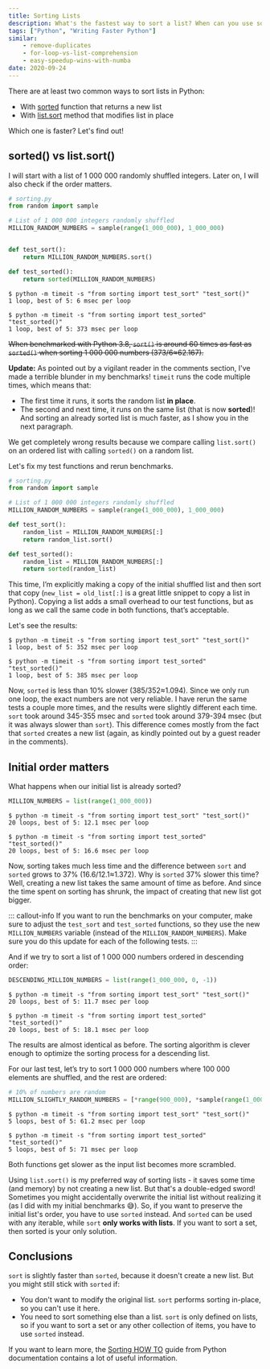 ```yaml
---
title: Sorting Lists
description: What's the fastest way to sort a list? When can you use sort() and when you need to use sorted() instead?
tags: ["Python", "Writing Faster Python"]
similar:
    - remove-duplicates
    - for-loop-vs-list-comprehension
    - easy-speedup-wins-with-numba
date: 2020-09-24
---
```


There are at least two common ways to sort lists in Python:

* With [sorted](https://docs.python.org/3/library/functions.html#sorted) function that returns a new list
* With [list.sort](https://docs.python.org/3/library/stdtypes.html#list.sort) method that modifies list in place

Which one is faster? Let's find out!

## sorted() vs list.sort()

I will start with a list of 1 000 000 randomly shuffled integers. Later on, I will also check if the order matters.

```python
# sorting.py
from random import sample

# List of 1 000 000 integers randomly shuffled
MILLION_RANDOM_NUMBERS = sample(range(1_000_000), 1_000_000)


def test_sort():
    return MILLION_RANDOM_NUMBERS.sort()

def test_sorted():
    return sorted(MILLION_RANDOM_NUMBERS)
```

```shell
$ python -m timeit -s "from sorting import test_sort" "test_sort()"
1 loop, best of 5: 6 msec per loop

$ python -m timeit -s "from sorting import test_sorted" "test_sorted()"
1 loop, best of 5: 373 msec per loop
```

~~When benchmarked with Python 3.8, `sort()` is around 60 times as fast as `sorted()` when sorting 1 000 000 numbers (373/6≈62.167).~~

**Update:** As pointed out by a vigilant reader in the comments section, I've made a terrible blunder in my benchmarks! `timeit` runs the code multiple times, which means that:

* The first time it runs, it sorts the random list **in place**.
* The second and next time, it runs on the same list (that is now **sorted**)! And sorting an already sorted list is much faster, as I show you in the next paragraph.

We get completely wrong results because we compare calling `list.sort()` on an ordered list with calling `sorted()` on a random list.

Let's fix my test functions and rerun benchmarks.

```python
# sorting.py
from random import sample

# List of 1 000 000 integers randomly shuffled
MILLION_RANDOM_NUMBERS = sample(range(1_000_000), 1_000_000)

def test_sort():
    random_list = MILLION_RANDOM_NUMBERS[:]
    return random_list.sort()

def test_sorted():
    random_list = MILLION_RANDOM_NUMBERS[:]
    return sorted(random_list)
```

This time, I’m explicitly making a copy of the initial shuffled list and then sort that copy (`new_list = old_list[:]` is a great little snippet to copy a list in Python). Copying a list adds a small overhead to our test functions, but as long as we call the same code in both functions, that’s acceptable.

Let's see the results:

```shell
$ python -m timeit -s "from sorting import test_sort" "test_sort()"
1 loop, best of 5: 352 msec per loop

$ python -m timeit -s "from sorting import test_sorted" "test_sorted()"
1 loop, best of 5: 385 msec per loop
```

Now, `sorted` is less than 10% slower (385/352≈1.094). Since we only run one loop, the exact numbers are not very reliable. I have rerun the same tests a couple more times, and the results were slightly different each time. `sort` took around 345-355 msec and `sorted` took around 379-394 msec (but it was always slower than `sort`). This difference comes mostly from the fact that `sorted` creates a new list (again, as kindly pointed out by a guest reader in the comments).

## Initial order matters

What happens when our initial list is already sorted?

```python
MILLION_NUMBERS = list(range(1_000_000))
```

```shell
$ python -m timeit -s "from sorting import test_sort" "test_sort()"
20 loops, best of 5: 12.1 msec per loop

$ python -m timeit -s "from sorting import test_sorted" "test_sorted()"
20 loops, best of 5: 16.6 msec per loop
```

Now, sorting takes much less time and the difference between `sort` and `sorted` grows to 37% (16.6/12.1≈1.372). Why is `sorted` 37% slower this time? Well, creating a new list takes the same amount of time as before. And since the time spent on sorting has shrunk, the impact of creating that new list got bigger.

::: callout-info
If you want to run the benchmarks on your computer, make sure to adjust the `test_sort` and `test_sorted` functions, so they use the new `MILLION_NUMBERS` variable (instead of the `MILLION_RANDOM_NUMBERS`). Make sure you do this update for each of the following tests.
:::

And if we try to sort a list of 1 000 000 numbers ordered in descending order:

```python
DESCENDING_MILLION_NUMBERS = list(range(1_000_000, 0, -1))
```

```shell
$ python -m timeit -s "from sorting import test_sort" "test_sort()"
20 loops, best of 5: 11.7 msec per loop

$ python -m timeit -s "from sorting import test_sorted" "test_sorted()"
20 loops, best of 5: 18.1 msec per loop
```

The results are almost identical as before. The sorting algorithm is clever enough to optimize the sorting process for a descending list.

For our last test, let’s try to sort 1 000 000 numbers where 100 000 elements are shuffled, and the rest are ordered:

```python
# 10% of numbers are random
MILLION_SLIGHTLY_RANDOM_NUMBERS = [*range(900_000), *sample(range(1_000_000), 100_000)]
```

```shell
$ python -m timeit -s "from sorting import test_sort" "test_sort()"
5 loops, best of 5: 61.2 msec per loop

$ python -m timeit -s "from sorting import test_sorted" "test_sorted()"
5 loops, best of 5: 71 msec per loop
```

Both functions get slower as the input list becomes more scrambled.

Using `list.sort()` is my preferred way of sorting lists - it saves some time (and memory) by not creating a new list. But that's a double-edged sword! Sometimes you might accidentally overwrite the initial list without realizing it (as I did with my initial benchmarks 😅). So, if you want to preserve the initial list's order, you have to use `sorted` instead. And `sorted` can be used with any iterable, while `sort` **only works with lists**. If you want to sort a set, then sorted is your only solution.

## Conclusions

`sort` is slightly faster than `sorted`, because it doesn't create a new list. But you might still stick with `sorted` if:

* You don't want to modify the original list. `sort` performs sorting in-place, so you can't use it here.
* You need to sort something else than a list. `sort` is only defined on lists, so if you want to sort a set or any other collection of items, you have to use `sorted` instead.

If you want to learn more, the [Sorting HOW TO](https://docs.python.org/3/howto/sorting.html) guide from Python documentation contains a lot of useful information.
